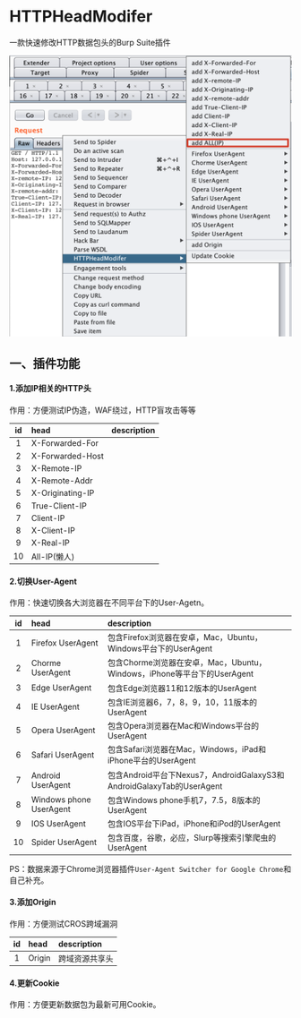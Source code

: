# HTTPHeadModifer
一款快速修改HTTP数据包头的Burp Suite插件

![HTTPHeadModifer插件菜单](HTTPHeadModifer.png)

## 一、插件功能
#### 1.添加IP相关的HTTP头
作用：方便测试IP伪造，WAF绕过，HTTP盲攻击等等

|id|head|description|
|:---:|:---|:---|
|1|X-Forwarded-For||
|2|X-Forwarded-Host||
|3|X-Remote-IP||
|4|X-Remote-Addr||
|5|X-Originating-IP||
|6|True-Client-IP||
|7|Client-IP||
|8|X-Client-IP||
|9|X-Real-IP||
|10|All-IP(懒人)||

#### 2.切换User-Agent
作用：快速切换各大浏览器在不同平台下的User-Agetn。

|id|head|description|
|:---:|:---|:---|
|1|Firefox UserAgent|包含Firefox浏览器在安卓，Mac，Ubuntu，Windows平台下的UserAgent|
|2|Chorme UserAgent|包含Chorme浏览器在安卓，Mac，Ubuntu，Windows，iPhone等平台下的UserAgent|
|3|Edge UserAgent|包含Edge浏览器11和12版本的UserAgent|
|4|IE UserAgent|包含IE浏览器6，7，8，9，10，11版本的UserAgent|
|5|Opera UserAgent|包含Opera浏览器在Mac和Windows平台的UserAgent|
|6|Safari UserAgent|包含Safari浏览器在Mac，Windows，iPad和iPhone平台的UserAgent|
|7|Android UserAgent|包含Android平台下Nexus7，AndroidGalaxyS3和AndroidGalaxyTab的UserAgent|
|8|Windows phone UserAgent|包含Windows phone手机7，7.5，8版本的UserAgent|
|9|IOS UserAgent|包含IOS平台下iPad，iPhone和iPod的UserAgent|
|10|Spider UserAgent|包含百度，谷歌，必应，Slurp等搜索引擎爬虫的UserAgent|

PS：数据来源于Chrome浏览器插件`User-Agent Switcher for Google Chrome`和自己补充。

#### 3.添加Origin
作用：方便测试CROS跨域漏洞

|id|head|description|
|:---:|:---|:---|
|1|Origin|跨域资源共享头|

#### 4.更新Cookie
作用：方便更新数据包为最新可用Cookie。
